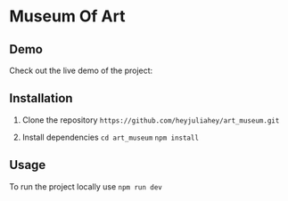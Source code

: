 # Museum Of Art

## Demo
Check out the live demo of the project: 

## Installation

1. Clone the repository
`https://github.com/heyjuliahey/art_museum.git`

2. Install dependencies
`cd art_museum`
`npm install`

## Usage

To run the project locally use `npm run dev`
